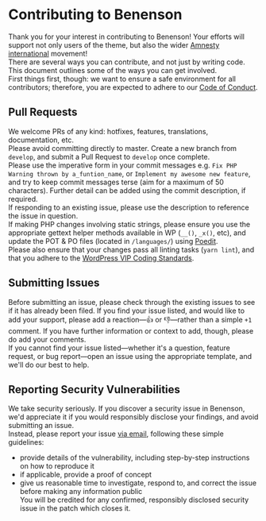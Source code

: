 # Contributing to Benenson
Thank you for your interest in contributing to Benenson! Your efforts will support not only users of the theme, but also the wider [Amnesty international](https://amnesty.eu) movement!  
There are several ways you can contribute, and not just by writing code. This document outlines some of the ways you can get involved.  
First things first, though: we want to ensure a safe environment for all contributors; therefore, you are expected to adhere to our [Code of Conduct](./CODE_OF_CONDUCT.md).

## Pull Requests
We welcome PRs of any kind: hotfixes, features, translations, documentation, etc.  
Please avoid committing directly to master. Create a new branch from `develop`, and submit a Pull Request to `develop` once complete.  
Please use the imperative form in your commit messages e.g. `Fix PHP Warning thrown by a_funtion_name`, or `Implement my awesome new feature`, and try to keep commit messages terse (aim for a maximum of 50 characters). Further detail can be added using the commit description, if required.  
If responding to an existing issue, please use the description to reference the issue in question.  
If making PHP changes involving static strings, please ensure you use the appropriate gettext helper methods available in WP (`__()`, `_x()`, etc), and update the POT & PO files (located in `/languages/`) using [Poedit](https://poedit.net/).  
Please also ensure that your changes pass all linting tasks (`yarn lint`), and that you adhere to the [WordPress VIP Coding Standards](https://github.com/Automattic/VIP-Coding-Standards).

## Submitting Issues
Before submitting an issue, please check through the existing issues to see if it has already been filed. If you find your issue listed, and would like to add your support, please add a reaction—👍 or 👎—rather than a simple `+1` comment. If you have further information or context to add, though, please do add your comments.  
If you cannot find your issue listed—whether it's a question, feature request, or bug report—open an issue using the appropriate template, and we'll do our best to help.

## Reporting Security Vulnerabilities
We take security seriously. If you discover a security issue in Benenson, we'd appreciate it if you would responsibly disclose your findings, and avoid submitting an issue.  
Instead, please report your issue [via email](security@benenson.co), following these simple guidelines:  
- provide details of the vulnerability, including step-by-step instructions on how to reproduce it  
- if applicable, provide a proof of concept  
- give us reasonable time to investigate, respond to, and correct the issue before making any information public  
You will be credited for any confirmed, responsibly disclosed security issue in the patch which closes it.
